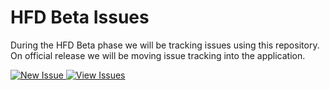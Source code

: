 # HFD Beta Issues
During the HFD Beta phase we will be tracking issues using this repository. On official release we will be moving issue tracking into the application.

[<picture>
  <source media="(prefers-color-scheme: dark)" srcset="[./dark.png](https://legal-loli.art/HQDKH0TskB.png)">
  <img alt="New Issue" src="https://legal-loli.art/hNDjLzZzwi.png">
</picture>](https://github.com/HomeForDiscord/beta-issues/issues/new/choose)
[<picture>
  <source media="(prefers-color-scheme: dark)" srcset="[./dark.png](https://legal-loli.art/ncPL9CdA6Q.png)">
  <img alt="View Issues" src="https://legal-loli.art/OZikBzlqdN.png">
</picture>](https://github.com/HomeForDiscord/beta-issues/issues)



